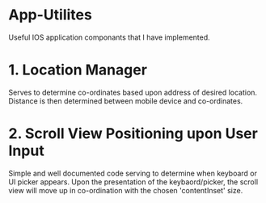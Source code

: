 # App-Utilites
Useful IOS application componants that I have implemented.   

# 1. Location Manager
Serves to determine co-ordinates based upon address of desired location. Distance is then determined between mobile device and co-ordinates. 

# 2. Scroll View Positioning upon User Input
Simple and well documented code serving to determine when keyboard or UI picker appears. Upon the presentation of the keybaord/picker, the scroll view will move up in co-ordination with the chosen 'contentInset' size. 
